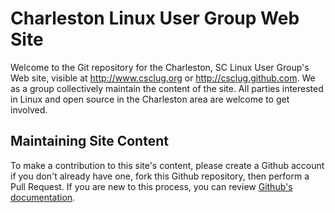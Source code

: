 Charleston Linux User Group Web Site
===

Welcome to the Git repository for the Charleston, SC Linux User Group's Web site, visible at http://www.csclug.org or http://csclug.github.com.  We as a group collectively maintain the content of the site.  All parties interested in Linux
and open source in the Charleston area are welcome to get involved.

Maintaining Site Content
---

To make a contribution to this site's content, please create a Github account if you don't already have one, fork this Github repository, then perform a Pull Request.
If you are new to this process, you can review [Github's documentation](https://help.github.com/articles/fork-a-repo).
